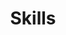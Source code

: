 ---
# An instance of the Featurette widget.
# Documentation: https://wowchemy.com/docs/page-builder/
widget: featurette
# widget: page_builder

# This file represents a page section.
headless: true

# Order that this section appears on the page.
weight: 30

title: Skills
subtitle:
# subtitle: "Here are my main skills on which I have been working!"

# Showcase personal skills or business features.
# - Add/remove as many `feature` blocks below as you like.
# - For available icons, see: https://wowchemy.com/docs/page-builder/#icons

# - description: 
#   icon: opencv
#   icon_pack: custom
#   name: OpenCV

# - description: 
#   icon: flask
#   icon_pack: custom
#   name: Flask

# - description: Digital Inline Holography
#   icon: microscope
#   icon_pack: fas
#   name: Medical Imaging

feature:
  # Programming
  - name: Python
    icon: python
    icon_pack: fab
  - name: C++
    icon: code
    icon_pack: fas

  # Deep Learning & AI
  - name: PyTorch
    icon: pytorch
    icon_pack: fab
  - name: TensorFlow
    icon: tensorflow
    icon_pack: fab
  - name: Keras
    icon: brain
    icon_pack: fas
  - name: Hugging Face
    icon: hf
    icon_pack: fab

  # Computer Vision
  - name: OpenCV
    icon: opencv
    icon_pack: custom
  - name: scikit-image
    icon: images
    icon_pack: fas
  - name: OpenVINO
    icon: openvino
    icon_pack: custom

  # MLOps & Deployment
  - name: Docker
    icon: docker
    icon_pack: fab
  - name: Kubernetes
    icon: kubernetes
    icon_pack: fab
  - name: Flask
    icon: flask
    icon_pack: fas
  - name: Git
    icon: git-alt
    icon_pack: fab
  - name: GitHub
    icon: github
    icon_pack: fab

  # Cloud & Infrastructure
  - name: AWS SageMaker
    icon: aws
    icon_pack: fab
  - name: GCP Vertex AI
    icon: google-cloud
    icon_pack: fab

  # Data Science & Visualization
  - name: NumPy
    icon: square-root-alt
    icon_pack: fas
  - name: Pandas
    icon: pandas
    icon_pack: custom
  - name: Scikit-learn
    icon: scikitlearn
    icon_pack: custom
  - name: Matplotlib
    icon: chart-bar
    icon_pack: fas
  - name: Seaborn
    icon: seedling
    icon_pack: fas
  - name: Plotly
    icon: plotly
    icon_pack: custom

  # Environment & Design
  - name: Linux
    icon: linux
    icon_pack: fab
  - name: Figma
    icon: figma
    icon_pack: fab

  # Languages
  - name: English
    icon: flag-usa
    icon_pack: fas
  - name: German
    icon: flag-de
    icon_pack: custom
  # - name: Gujarati
  #   icon: flag-in
  #   icon_pack: custom
  # - name: Hindi
  #   icon: flag-in
  #   icon_pack: custom
# sections:

#   - block: featurette
#     id: programming-languages
#     content:
#       title: Programming Languages
#       items:
#         - name: Python
#           icon: python
#           icon_pack: fab
#         - name: C++
#           icon: code
#           icon_pack: fas

#   - block: featurette
#     id: deep-learning-ai
#     content:
#       title: Deep Learning & AI
#       items:
#         - name: PyTorch
#           icon: pytorch
#           icon_pack: fab
#         - name: TensorFlow
#           icon: tensorflow
#           icon_pack: fab
#         - name: Keras
#           icon: brain
#           icon_pack: fas
#         - name: Hugging Face
#           icon: hf
#           icon_pack: fab
          
#   - block: featurette
#     id: computer-vision
#     content:
#       title: Computer Vision
#       items:
#         - name: OpenCV
#           icon: opencv
#           icon_pack: custom
#         - name: scikit-image
#           icon: images
#           icon_pack: fas
#         - name: OpenVINO
#           icon: openvino
#           icon_pack: custom

#   - block: featurette
#     id: mlops-deployment
#     content:
#       title: MLOps & Deployment
#       items:
#         - name: Docker
#           icon: docker
#           icon_pack: fab
#         - name: Kubernetes
#           icon: kubernetes
#           icon_pack: fab
#         - name: Flask
#           icon: flask
#           icon_pack: fas
#         - name: Git
#           # icon: git-alt
#           icon: git
#           icon_pack: fab
#         - name: GitHub
#           icon: github
#           icon_pack: fab

#   - block: featurette
#     id: cloud-infrastructure
#     content:
#       title: Cloud & Infrastructure
#       items:
#         - name: AWS SageMaker
#           icon: aws
#           icon_pack: fab
#         - name: GCP Vertex AI
#           icon: google-cloud
#           icon_pack: fab

#   - block: featurette
#     id: data-science-visualization
#     content:
#       title: Data Science & Visualization
#       items:
#         - name: NumPy
#           icon: square-root-alt
#           icon_pack: fas
#         - name: Pandas
#           icon: pandas
#           icon_pack: custom
#         - name: Scikit-learn
#           icon: scikitlearn
#           icon_pack: custom
#         - name: Matplotlib
#           icon: chart-bar
#           icon_pack: fas
#         - name: Seaborn
#           icon: seedling
#           icon_pack: fas
#         - name: Plotly
#           icon: plotly
#           icon_pack: custom

#   - block: featurette
#     id: environment-design
#     content:
#       title: Environment & Design
#       items:
#         - name: Linux
#           icon: linux
#           icon_pack: fab
#         - name: Figma
#           icon: figma
#           icon_pack: fab
#         # - name: GitLab
#         #   icon: gitlab
#         #   icon_pack: fab        

#   - block: featurette
#     id: languages
#     content:
#       title: Languages
#       items:
#         - name: English
#           icon: flag-usa
#           icon_pack: fas
#         - name: German
#           icon: flag-de
#           icon_pack: custom
#         # - name: Gujarati
#         #   icon: flag-in
#         #   icon_pack: custom
#         # - name: Hindi
#         #   icon: flag-in
#         #   icon_pack: custom


  # - block: featurette
  #   id: python-libraries
  #   content:
  #     title: Python Libraries
  #     columns: 2
  #     items:
  #       - name: PyTorch
  #         icon: pytorch
  #         icon_pack: custom
  #       - name: NumPy
  #         icon: numpy
  #         icon_pack: custom
  #       - name: Pandas
  #         icon: pandas
  #         icon_pack: custom
  #       - name: Matplotlib
  #         icon: matplotlib
  #         icon_pack: custom
  #       - name: OpenCV
  #         icon: opencv
  #         icon_pack: custom
  #       - name: TensorFlow
  #         icon: tensorflow
  #         icon_pack: custom

  # - block: featurette
  #   id: programming-languages
  #   content:
  #     title: Programming Languages
  #     columns: 2
  #     items:
  #       - name: Python
  #         icon: python
  #         icon_pack: fab
  #       - name: C++
  #         icon: cpp
  #         icon_pack: custom
  #       - name: LaTeX
  #         icon: latex
  #         icon_pack: custom
  #       - name: Markdown
  #         icon: markdown
  #         icon_pack: fab

  # - block: featurette
  #   id: development-tools
  #   content:
  #     title: Development Tools
  #     columns: 2
  #     items:
  #       - name: Git
  #         icon: git
  #         icon_pack: fab
  #       - name: GitLab
  #         icon: gitlab
  #         icon_pack: fab
  #       - name: GitHub
  #         icon: github
  #         icon_pack: fab
  #       - name: Linux
  #         icon: linux
  #         icon_pack: fab
  #       - name: VS Code
  #         icon: vscode
  #         icon_pack: custom
  #       - name: Canva
  #         icon: canva
  #         icon_pack: custom
          
  # - block: featurette
  #   id: languages
  #   content:
  #     title: Languages
  #     columns: 2
  #     items:
  #       - name: English (Fluent)
  #         icon: flag-usa
  #         icon_pack: custom
  #       - name: Czech (Native)
  #         icon: flag-cz
  #         icon_pack: custom
  #       - name: German (Intermediate)
  #         icon: flag-germany
  #         icon_pack: custom

# feature:
# - description: 
#   icon: tensorflow
#   icon_pack: custom
#   name: TensorFlow-Keras

# - description: 
#   icon: python
#   icon_pack: fab
#   name: Python

# - description: PyTorch, Qiskit, OpenVINO
#   icon: laptop-code
#   icon_pack: fas
#   name: Frameworks

# - description: 
#   icon: latex
#   icon_pack: custom
#   name: LaTex

# - description: English, Gujarati, Hindi (C1) ; German (A2)
#   icon: globe
#   icon_pack: fas
#   name: Languages

# - description: 90%
#   icon: r-project
#   icon_pack: fab
#   name: R
# - description: 100%
#   icon: chart-line
#   icon_pack: fas
#   name: Statistics
# - description: 10%
#   icon: camera-retro
#   icon_pack: fas
#   name: Photography

# Uncomment to use emoji icons.
#- icon: ":smile:"
#  icon_pack: "emoji"
#  name: "Emojiness"
#  description: "100%"  

# Uncomment to use custom SVG icons.
# Place your custom SVG icon in `assets/media/icons/`.
# Reference the SVG icon name (without `.svg` extension) in the `icon` field.
# For example, reference `assets/media/icons/xyz.svg` as `icon: 'xyz'`
#- icon: "your-custom-icon-name"
#  icon_pack: "custom"
#  name: "Surfing"
#  description: "90%"
---